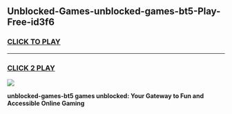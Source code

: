 
## Unblocked-Games-unblocked-games-bt5-Play-Free-id3f6
<h3>
<a href="https://premium76.site?title=unblocked-games-bt5&ref=10A">CLICK TO PLAY</a></h3>
<hr>

<h3>
<a href="https://premium76.site?title=unblocked-games-bt5&ref=10A">CLICK 2 PLAY</a>
  
</h3>

<a href="https://premium76.site?title=unblocked-games-bt5&ref=10A"><img src="https://clearcache.store/games.png"></a>


**unblocked-games-bt5 games unblocked: Your Gateway to Fun and Accessible Online Gaming**
